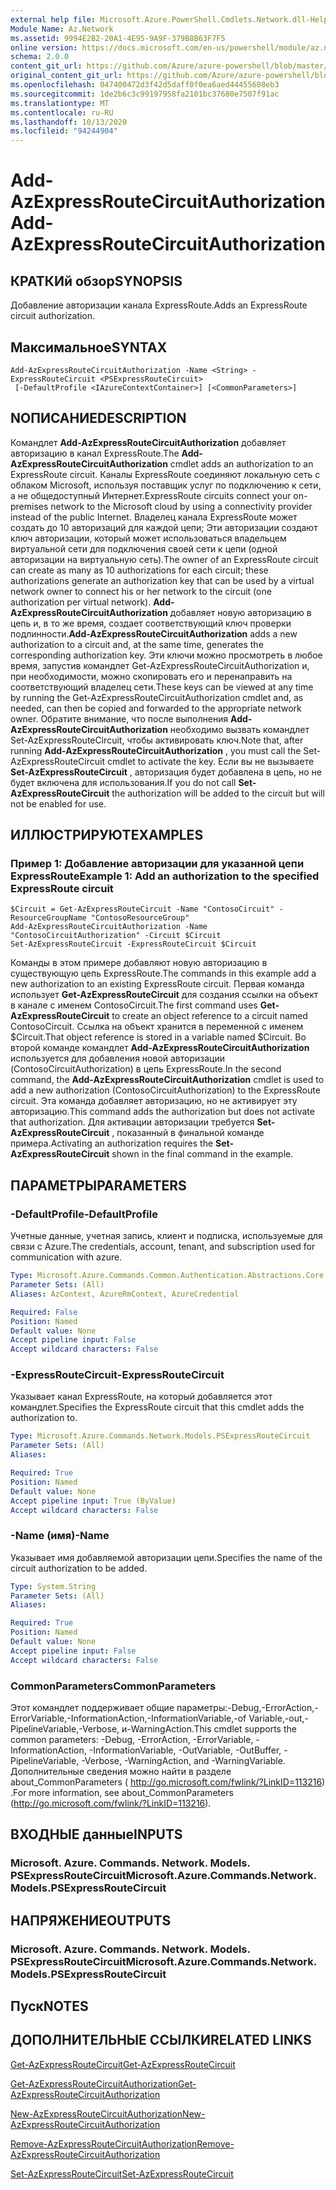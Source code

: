 ```yaml
---
external help file: Microsoft.Azure.PowerShell.Cmdlets.Network.dll-Help.xml
Module Name: Az.Network
ms.assetid: 9994E2B2-20A1-4E95-9A9F-379B8B63F7F5
online version: https://docs.microsoft.com/en-us/powershell/module/az.network/add-azexpressroutecircuitauthorization
schema: 2.0.0
content_git_url: https://github.com/Azure/azure-powershell/blob/master/src/Network/Network/help/Add-AzExpressRouteCircuitAuthorization.md
original_content_git_url: https://github.com/Azure/azure-powershell/blob/master/src/Network/Network/help/Add-AzExpressRouteCircuitAuthorization.md
ms.openlocfilehash: 047400472d3f42d5daff0f0ea6aed44455608eb3
ms.sourcegitcommit: 1de2b6c3c99197958fa2101bc37680e7507f91ac
ms.translationtype: MT
ms.contentlocale: ru-RU
ms.lasthandoff: 10/13/2020
ms.locfileid: "94244904"
---
```

# <span data-ttu-id="a86a1-101">Add-AzExpressRouteCircuitAuthorization</span><span class="sxs-lookup"><span data-stu-id="a86a1-101">Add-AzExpressRouteCircuitAuthorization</span></span>

## <span data-ttu-id="a86a1-102">КРАТКИй обзор</span><span class="sxs-lookup"><span data-stu-id="a86a1-102">SYNOPSIS</span></span>
<span data-ttu-id="a86a1-103">Добавление авторизации канала ExpressRoute.</span><span class="sxs-lookup"><span data-stu-id="a86a1-103">Adds an ExpressRoute circuit authorization.</span></span>

## <span data-ttu-id="a86a1-104">Максимальное</span><span class="sxs-lookup"><span data-stu-id="a86a1-104">SYNTAX</span></span>

```
Add-AzExpressRouteCircuitAuthorization -Name <String> -ExpressRouteCircuit <PSExpressRouteCircuit>
 [-DefaultProfile <IAzureContextContainer>] [<CommonParameters>]
```

## <span data-ttu-id="a86a1-105">NОПИСАНИЕ</span><span class="sxs-lookup"><span data-stu-id="a86a1-105">DESCRIPTION</span></span>
<span data-ttu-id="a86a1-106">Командлет **Add-AzExpressRouteCircuitAuthorization** добавляет авторизацию в канал ExpressRoute.</span><span class="sxs-lookup"><span data-stu-id="a86a1-106">The **Add-AzExpressRouteCircuitAuthorization** cmdlet adds an authorization to an ExpressRoute circuit.</span></span> <span data-ttu-id="a86a1-107">Каналы ExpressRoute соединяют локальную сеть с облаком Microsoft, используя поставщик услуг по подключению к сети, а не общедоступный Интернет.</span><span class="sxs-lookup"><span data-stu-id="a86a1-107">ExpressRoute circuits connect your on-premises network to the Microsoft cloud by using a connectivity provider instead of the public Internet.</span></span> <span data-ttu-id="a86a1-108">Владелец канала ExpressRoute может создать до 10 авторизаций для каждой цепи; Эти авторизации создают ключ авторизации, который может использоваться владельцем виртуальной сети для подключения своей сети к цепи (одной авторизации на виртуальную сеть).</span><span class="sxs-lookup"><span data-stu-id="a86a1-108">The owner of an ExpressRoute circuit can create as many as 10 authorizations for each circuit; these authorizations generate an authorization key that can be used by a virtual network owner to connect his or her network to the circuit (one authorization per virtual network).</span></span> <span data-ttu-id="a86a1-109">**Add-AzExpressRouteCircuitAuthorization** добавляет новую авторизацию в цепь и, в то же время, создает соответствующий ключ проверки подлинности.</span><span class="sxs-lookup"><span data-stu-id="a86a1-109">**Add-AzExpressRouteCircuitAuthorization** adds a new authorization to a circuit and, at the same time, generates the corresponding authorization key.</span></span> <span data-ttu-id="a86a1-110">Эти ключи можно просмотреть в любое время, запустив командлет Get-AzExpressRouteCircuitAuthorization и, при необходимости, можно скопировать его и перенаправить на соответствующий владелец сети.</span><span class="sxs-lookup"><span data-stu-id="a86a1-110">These keys can be viewed at any time by running the Get-AzExpressRouteCircuitAuthorization cmdlet and, as needed, can then be copied and forwarded to the appropriate network owner.</span></span>
<span data-ttu-id="a86a1-111">Обратите внимание, что после выполнения **Add-AzExpressRouteCircuitAuthorization** необходимо вызвать командлет Set-AzExpressRouteCircuit, чтобы активировать ключ.</span><span class="sxs-lookup"><span data-stu-id="a86a1-111">Note that, after running **Add-AzExpressRouteCircuitAuthorization** , you must call the Set-AzExpressRouteCircuit cmdlet to activate the key.</span></span> <span data-ttu-id="a86a1-112">Если вы не вызываете **Set-AzExpressRouteCircuit** , авторизация будет добавлена в цепь, но не будет включена для использования.</span><span class="sxs-lookup"><span data-stu-id="a86a1-112">If you do not call **Set-AzExpressRouteCircuit** the authorization will be added to the circuit but will not be enabled for use.</span></span>

## <span data-ttu-id="a86a1-113">ИЛЛЮСТРИРУЮТ</span><span class="sxs-lookup"><span data-stu-id="a86a1-113">EXAMPLES</span></span>

### <span data-ttu-id="a86a1-114">Пример 1: Добавление авторизации для указанной цепи ExpressRoute</span><span class="sxs-lookup"><span data-stu-id="a86a1-114">Example 1: Add an authorization to the specified ExpressRoute circuit</span></span>
```
$Circuit = Get-AzExpressRouteCircuit -Name "ContosoCircuit" -ResourceGroupName "ContosoResourceGroup"
Add-AzExpressRouteCircuitAuthorization -Name "ContosoCircuitAuthorization" -Circuit $Circuit
Set-AzExpressRouteCircuit -ExpressRouteCircuit $Circuit
```

<span data-ttu-id="a86a1-115">Команды в этом примере добавляют новую авторизацию в существующую цепь ExpressRoute.</span><span class="sxs-lookup"><span data-stu-id="a86a1-115">The commands in this example add a new authorization to an existing ExpressRoute circuit.</span></span> <span data-ttu-id="a86a1-116">Первая команда использует **Get-AzExpressRouteCircuit** для создания ссылки на объект в канале с именем ContosoCircuit.</span><span class="sxs-lookup"><span data-stu-id="a86a1-116">The first command uses **Get-AzExpressRouteCircuit** to create an object reference to a circuit named ContosoCircuit.</span></span> <span data-ttu-id="a86a1-117">Ссылка на объект хранится в переменной с именем $Circuit.</span><span class="sxs-lookup"><span data-stu-id="a86a1-117">That object reference is stored in a variable named $Circuit.</span></span>
<span data-ttu-id="a86a1-118">Во второй команде командлет **Add-AzExpressRouteCircuitAuthorization** используется для добавления новой авторизации (ContosoCircuitAuthorization) в цепь ExpressRoute.</span><span class="sxs-lookup"><span data-stu-id="a86a1-118">In the second command, the **Add-AzExpressRouteCircuitAuthorization** cmdlet is used to add a new authorization (ContosoCircuitAuthorization) to the ExpressRoute circuit.</span></span> <span data-ttu-id="a86a1-119">Эта команда добавляет авторизацию, но не активирует эту авторизацию.</span><span class="sxs-lookup"><span data-stu-id="a86a1-119">This command adds the authorization but does not activate that authorization.</span></span> <span data-ttu-id="a86a1-120">Для активации авторизации требуется **Set-AzExpressRouteCircuit** , показанный в финальной команде примера.</span><span class="sxs-lookup"><span data-stu-id="a86a1-120">Activating an authorization requires the **Set-AzExpressRouteCircuit** shown in the final command in the example.</span></span>

## <span data-ttu-id="a86a1-121">ПАРАМЕТРЫ</span><span class="sxs-lookup"><span data-stu-id="a86a1-121">PARAMETERS</span></span>

### <span data-ttu-id="a86a1-122">-DefaultProfile</span><span class="sxs-lookup"><span data-stu-id="a86a1-122">-DefaultProfile</span></span>
<span data-ttu-id="a86a1-123">Учетные данные, учетная запись, клиент и подписка, используемые для связи с Azure.</span><span class="sxs-lookup"><span data-stu-id="a86a1-123">The credentials, account, tenant, and subscription used for communication with azure.</span></span>

```yaml
Type: Microsoft.Azure.Commands.Common.Authentication.Abstractions.Core.IAzureContextContainer
Parameter Sets: (All)
Aliases: AzContext, AzureRmContext, AzureCredential

Required: False
Position: Named
Default value: None
Accept pipeline input: False
Accept wildcard characters: False
```

### <span data-ttu-id="a86a1-124">-ExpressRouteCircuit</span><span class="sxs-lookup"><span data-stu-id="a86a1-124">-ExpressRouteCircuit</span></span>
<span data-ttu-id="a86a1-125">Указывает канал ExpressRoute, на который добавляется этот командлет.</span><span class="sxs-lookup"><span data-stu-id="a86a1-125">Specifies the ExpressRoute circuit that this cmdlet adds the authorization to.</span></span>

```yaml
Type: Microsoft.Azure.Commands.Network.Models.PSExpressRouteCircuit
Parameter Sets: (All)
Aliases:

Required: True
Position: Named
Default value: None
Accept pipeline input: True (ByValue)
Accept wildcard characters: False
```

### <span data-ttu-id="a86a1-126">-Name (имя)</span><span class="sxs-lookup"><span data-stu-id="a86a1-126">-Name</span></span>
<span data-ttu-id="a86a1-127">Указывает имя добавляемой авторизации цепи.</span><span class="sxs-lookup"><span data-stu-id="a86a1-127">Specifies the name of the circuit authorization to be added.</span></span>

```yaml
Type: System.String
Parameter Sets: (All)
Aliases:

Required: True
Position: Named
Default value: None
Accept pipeline input: False
Accept wildcard characters: False
```

### <span data-ttu-id="a86a1-128">CommonParameters</span><span class="sxs-lookup"><span data-stu-id="a86a1-128">CommonParameters</span></span>
<span data-ttu-id="a86a1-129">Этот командлет поддерживает общие параметры:-Debug,-ErrorAction,-ErrorVariable,-InformationAction,-InformationVariable,-of Variable,-out,-PipelineVariable,-Verbose, и-WarningAction.</span><span class="sxs-lookup"><span data-stu-id="a86a1-129">This cmdlet supports the common parameters: -Debug, -ErrorAction, -ErrorVariable, -InformationAction, -InformationVariable, -OutVariable, -OutBuffer, -PipelineVariable, -Verbose, -WarningAction, and -WarningVariable.</span></span> <span data-ttu-id="a86a1-130">Дополнительные сведения можно найти в разделе about_CommonParameters ( http://go.microsoft.com/fwlink/?LinkID=113216) .</span><span class="sxs-lookup"><span data-stu-id="a86a1-130">For more information, see about_CommonParameters (http://go.microsoft.com/fwlink/?LinkID=113216).</span></span>

## <span data-ttu-id="a86a1-131">ВХОДНЫЕ данные</span><span class="sxs-lookup"><span data-stu-id="a86a1-131">INPUTS</span></span>

### <span data-ttu-id="a86a1-132">Microsoft. Azure. Commands. Network. Models. PSExpressRouteCircuit</span><span class="sxs-lookup"><span data-stu-id="a86a1-132">Microsoft.Azure.Commands.Network.Models.PSExpressRouteCircuit</span></span>

## <span data-ttu-id="a86a1-133">НАПРЯЖЕНИЕ</span><span class="sxs-lookup"><span data-stu-id="a86a1-133">OUTPUTS</span></span>

### <span data-ttu-id="a86a1-134">Microsoft. Azure. Commands. Network. Models. PSExpressRouteCircuit</span><span class="sxs-lookup"><span data-stu-id="a86a1-134">Microsoft.Azure.Commands.Network.Models.PSExpressRouteCircuit</span></span>

## <span data-ttu-id="a86a1-135">Пуск</span><span class="sxs-lookup"><span data-stu-id="a86a1-135">NOTES</span></span>

## <span data-ttu-id="a86a1-136">ДОПОЛНИТЕЛЬНЫЕ ССЫЛКИ</span><span class="sxs-lookup"><span data-stu-id="a86a1-136">RELATED LINKS</span></span>

[<span data-ttu-id="a86a1-137">Get-AzExpressRouteCircuit</span><span class="sxs-lookup"><span data-stu-id="a86a1-137">Get-AzExpressRouteCircuit</span></span>](./Get-AzExpressRouteCircuit.md)

[<span data-ttu-id="a86a1-138">Get-AzExpressRouteCircuitAuthorization</span><span class="sxs-lookup"><span data-stu-id="a86a1-138">Get-AzExpressRouteCircuitAuthorization</span></span>](./Get-AzExpressRouteCircuitAuthorization.md)

[<span data-ttu-id="a86a1-139">New-AzExpressRouteCircuitAuthorization</span><span class="sxs-lookup"><span data-stu-id="a86a1-139">New-AzExpressRouteCircuitAuthorization</span></span>](./New-AzExpressRouteCircuitAuthorization.md)

[<span data-ttu-id="a86a1-140">Remove-AzExpressRouteCircuitAuthorization</span><span class="sxs-lookup"><span data-stu-id="a86a1-140">Remove-AzExpressRouteCircuitAuthorization</span></span>](./Remove-AzExpressRouteCircuitAuthorization.md)

[<span data-ttu-id="a86a1-141">Set-AzExpressRouteCircuit</span><span class="sxs-lookup"><span data-stu-id="a86a1-141">Set-AzExpressRouteCircuit</span></span>](./Set-AzExpressRouteCircuit.md)
